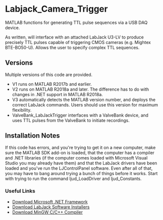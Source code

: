 # Labjack_Camera_Trigger
MATLAB functions for generating TTL pulse sequences via a USB DAQ device.

As written, will interface with an attached LabJack U3-LV to produce precisely TTL pulses capable of triggering CMOS cameras (e.g. Mightex BTE-BO50-U). Allows the user to specify complex TTL sequences. 

## Versions
Multiple versions of this code are provided. 
- V1 runs on MATLAB R2017b and earlier.   
- V2 runs on MATLAB R2018a and later. The difference has to do with changes in .NET support in MATLAB R2018a.  
- V3 automatically detects the MATLAB version number, and deploys the correct LabJack commands. Users should use this version for maximum flexibility.  
- ValveBank_LabJackTrigger interfaces with a ValveBank device, and uses TTL pulses from the ValveBank to initiate recordings.

## Installation Notes
If this code has errors, and you're trying to get it on a new computer, make sure the MATLAB SDK add-on is loaded, that the computer has a compiler and .NET libraries (if the computer comes loaded with Microsoft Visual Studio you may already have them) and that the LabJack drivers have been loaded and you've run the LJControlPanel software. Even after all of that, you may have to bang around trying a bunch of things before it works. Start with trying to run the command ljud_LoadDriver and ljud_Constants.  

### Useful Links  
- [Download Microsoft .NET Framework](https://www.microsoft.com/en-us/download/confirmation.aspx?id=25150)
- [Download LabJack Software Installers](https://labjack.com/support/software/installers/ud)
- [Download MinGW C/C++ Compiler](https://www.mathworks.com/matlabcentral/fileexchange/52848-matlab-support-for-mingw-w64-c-c-compiler)
